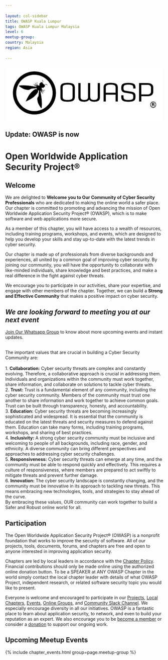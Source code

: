 ```yaml
---

layout: col-sidebar
title: OWASP Kuala Lumpur
tags: OWASP Kuala Lumpur Malaysia
level: 6
meetup-group: 
country: Malaysia
region: Asia

---
```


<img src="assets/images/OWASP-Combination-mark-r.png">

## Update: OWASP is now 
<h1> Open Worldwide Application Security Project® </h1>

## Welcome


We are delighted to <b>Welcome you to Our Community of Cyber Security Professionals</b> who are dedicated to making the online world a safer place. Our chapter is committed to promoting and advancing the mission of Open Worldwide Application Security Project® (OWASP), which is to make software and web applications more secure.

As a member of this chapter, you will have access to a wealth of resources, including training programs, workshops, and events, which are designed to help you develop your skills and stay up-to-date with the latest trends in cyber security.

Our chapter is made up of professionals from diverse backgrounds and experiences, all united by a common goal of improving cyber security. 
By joining our community, you will have the opportunity to collaborate with like-minded individuals, share knowledge and best practices, and make a real difference in the fight against cyber threats.

We encourage you to participate in our activities, share your expertise, and engage with other members of the chapter. Together, we can build a <b>Strong and Effective Community</b> that makes a positive impact on cyber security.


<h2><i>We are looking forward to meeting you at our next event</i></h2>


[Join Our Whatsapp Group](https://chat.whatsapp.com/KAdpus4R0pb895ulC2jo8p) to know about more upcoming events and instant updates.

 <br>
The important values that are crucial in building a Cyber Security Community are:<br><br>
1.	<b>Collaboration:</b> Cyber security threats are complex and constantly evolving. Therefore, a collaborative approach is crucial in addressing them. Individuals and organizations within the community must work together, share information, and collaborate on solutions to tackle cyber threats.<br>
2.	<b>Trust:</b> Trust is a fundamental element of any community, including the cyber security community. Members of the community must trust one another to share information and work together to achieve common goals. Trust can be built through transparency, honesty, and accountability.<br>
3.	<b>Education:</b> Cyber security threats are becoming increasingly sophisticated and widespread. It is essential that the community is educated on the latest threats and security measures to defend against them. Education can take many forms, including training programs, workshops, and sharing of best practices.<br>
 4.	<b>Inclusivity:</b> A strong cyber security community must be inclusive and welcoming to people of all backgrounds, including race, gender, and ethnicity. A diverse community can bring different perspectives and approaches to addressing cyber security challenges.<br>
 5.	<b>Responsiveness:</b> Cyber security threats can emerge at any time, and the community must be able to respond quickly and effectively. This requires a culture of responsiveness, where members are prepared to act swiftly to mitigate threats and prevent further damage.<br>
 6.	<b>Innovation:</b> The cyber security landscape is constantly changing, and the community must be innovative in its approach to tackling new threats. This means embracing new technologies, tools, and strategies to stay ahead of the curve.<br>
By embracing these values, OUR community can work together to build a Safer and Robust online world for all.



## Participation
The Open Worldwide Application Security Project® (OWASP) is a nonprofit foundation that works to improve the security of software. All of our projects, tools, documents, forums, and chapters are free and open to anyone interested in improving application security. 

Chapters are led by local leaders in accordance with the [Chapter Policy](https://owasp.org/www-policy/). Financial contributions should only be made online using the authorized online donation button. To be a SPEAKER at ANY OWASP Chapter in the world simply contact the local chapter leader with details of what OWASP Project, independent research, or related software security topic you would like to present.

Everyone is welcome and encouraged to participate in our [Projects](/projects), [Local Chapters](/chapters), [Events](/events), [Online Groups](https://groups.google.com/a/owasp.com/), and [Community Slack Channel](https://owasp.slack.com/). We especially encourage diversity in all our initiatives. OWASP is a fantastic place to learn about application security, to network, and even to build your reputation as an expert. We also encourage you to be [become a member](/membership) or consider a [donation](/donate) to support our ongoing work.



## Upcoming Meetup Events

{% include chapter_events.html group=page.meetup-group %}
 


